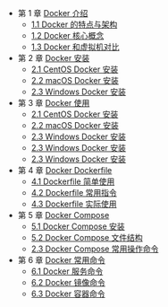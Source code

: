 - 第 1 章  [Docker 介绍](ch1/ch1)
    - [1.1 Docker 的特点与架构](ch1/ch1_1)
    - [1.2 Docker 核心概念](ch1/ch1_2)
    - [1.3 Docker 和虚拟机对比](ch1/ch1_3)
- 第 2 章  [Docker 安装](ch2/ch2)
    - [2.1 CentOS Docker 安装](ch2/ch2_1)
    - [2.2 macOS Docker 安装](ch2/ch2_2)
    - [2.3 Windows Docker 安装](ch2/ch2_3)
- 第 3 章  [Docker 使用](ch3/ch3)
    - [2.1 CentOS Docker 安装](ch2/ch2_1)
    - [2.2 macOS Docker 安装](ch2/ch2_2)
    - [2.3 Windows Docker 安装](ch2/ch2_3)
    - [2.3 Windows Docker 安装](ch2/ch2_3)
    - [2.3 Windows Docker 安装](ch2/ch2_3)
- 第 4 章  [Docker Dockerfile](ch4/ch4)
    - [4.1 Dockerfile 简单使用](ch4/ch4_1)
    - [4.2 Dockerfile 常用指令](ch4/ch4_2)
    - [4.3 Dockerfile 实际使用](ch4/ch4_3)
- 第 5 章  [Docker Compose](ch5/ch5)
    - [5.1 Docker Compose 安装](ch5/ch5_1)
    - [5.2 Docker Compose 文件结构](ch5/ch5_2)
    - [2.3 Docker Compose 常用操作命令](ch5/ch5_3)
- 第 6 章  [Docker 常用命令](ch6/ch6)
    - [6.1 Docker 服务命令](ch6/ch6_1)
    - [6.2 Docker 镜像命令](ch6/ch6_2)
    - [6.3 Docker 容器命令](ch6/ch6_3)